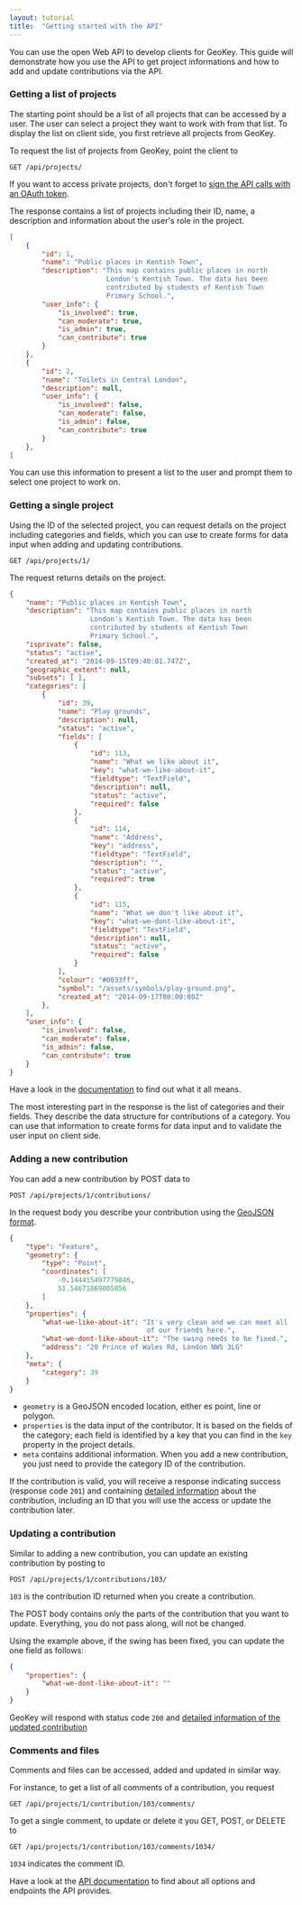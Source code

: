```yaml
---
layout: tutorial
title:  "Getting started with the API"
---
```


You can use the open Web API to develop clients for GeoKey. This guide will demonstrate how you use the API to get project informations and how to add and update contributions via the API.

### Getting a list of projects

The starting point should be a list of all projects that can be accessed by a user. The user can select a project they want to work with from that list. To display the list on client side, you first retrieve all projects from GeoKey.

To request the list of projects from GeoKey, point the client to

```
GET /api/projects/
```

If you want to access private projects, don't forget to [sign the API calls with an OAuth token](/help/getting-started-with-oauth.html).

The response contains a list of projects including their ID, name, a description and information about the user's role in the project.

```json
[
    {
        "id": 1,
        "name": "Public places in Kentish Town",
        "description": "This map contains public places in north
                        London's Kentish Town. The data has been
                        contributed by students of Kentish Town
                        Primary School.",
        "user_info": {
            "is_involved": true,
            "can_moderate": true,
            "is_admin": true,
            "can_contribute": true
        }
    },
    {
        "id": 2,
        "name": "Toilets in Central London",
        "description": null,
        "user_info": {
            "is_involved": false,
            "can_moderate": false,
            "is_admin": false,
            "can_contribute": true
        }
    },
]
```

You can use this information to present a list to the user and prompt them to select one project to work on.

### Getting a single project

Using the ID of the selected project, you can request details on the project including categories and fields, which you can use to create forms for data input when adding and updating contributions.

```
GET /api/projects/1/
```

The request returns details on the project.

```json
{
    "name": "Public places in Kentish Town",
    "description": "This map contains public places in north
                    London's Kentish Town. The data has been
                    contributed by students of Kentish Town
                    Primary School.",
    "isprivate": false,
    "status": "active",
    "created_at": "2014-09-15T09:40:01.747Z",
    "geographic_extent": null,
    "subsets": [ ],
    "categories": [
        {
            "id": 39,
            "name": "Play grounds",
            "description": null,
            "status": "active",
            "fields": [
                {
                    "id": 113,
                    "name": "What we like about it",
                    "key": "what-we-like-about-it",
                    "fieldtype": "TextField",
                    "description": null,
                    "status": "active",
                    "required": false
                },
                {
                    "id": 114,
                    "name": "Address",
                    "key": "address",
                    "fieldtype": "TextField",
                    "description": "",
                    "status": "active",
                    "required": true
                },
                {
                    "id": 115,
                    "name": "What we don't like about it",
                    "key": "what-we-dont-like-about-it",
                    "fieldtype": "TextField",
                    "description": null,
                    "status": "active",
                    "required": false
                }
            ],
            "colour": "#0033ff",
            "symbol": "/assets/symbols/play-ground.png",
            "created_at": "2014-09-17T00:00:00Z"
        },
    ],
    "user_info": {
        "is_involved": false,
        "can_moderate": false,
        "is_admin": false,
        "can_contribute": true
    }
}
```

Have a look in the [documentation](/docs/web/project-single.html) to find out what it all means.

The most interesting part in the response is the list of categories and their fields. They describe the data structure for contributions of a category. You can use that information to create forms for data input and to validate the user input on client side.

### Adding a new contribution

You can add a new contribution by POST data to

```
POST /api/projects/1/contributions/
```

In the request body you describe your contribution using the [GeoJSON format](http://geojson.org/).

```json
{
    "type": "Feature",
    "geometry": {
        "type": "Point",
        "coordinates": [
            -0.144415497779846,
            51.54671869005856
        ]
    },
    "properties": {
        "what-we-like-about-it": "It's very clean and we can meet all
                                  of our friends here.",
        "what-we-dont-like-about-it": "The swing needs to be fixed.",
        "address": "20 Prince of Wales Rd, London NW5 3LG"
    },
    "meta": {
        "category": 39
    }
}
```

- `geometry` is a GeoJSON encoded location, either es point, line or polygon.
- `properties` is the data input of the contributor. It is based on the fields of the category; each field is identified by a key that you can find in the `key` property in the project details.
- `meta` contains additional information. When you add a new contribution, you just need to provide the category ID of the contribution.

If the contribution is valid, you will receive a response indicating success (response code `201`) and containing [detailed information](/docs/web/contribution-add.html#response) about the contribution, including an ID that you will use the access or update the contribution later.

### Updating a contribution

Similar to adding a new contribution, you can update an existing contribution by posting to

```
POST /api/projects/1/contributions/103/
```

`103` is the contribution ID returned when you create a contribution.

The POST body contains only the parts of the contribution that you want to update. Everything, you do not pass along, will not be changed.

Using the example above, if the swing has been fixed, you can update the one field as follows:

```json
{
    "properties": {
        "what-we-dont-like-about-it": ""
    }
}
```

GeoKey will respond with status code `200` and [detailed information of the updated contribution](/docs/web/contribution-update.html#response)

### Comments and files

Comments and files can be accessed, added and updated in similar way.

For instance, to get a list of all comments of a contribution, you request

```
GET /api/projects/1/contribution/103/comments/
```

To get a single comment, to update or delete it you GET, POST, or DELETE to

```
GET /api/projects/1/contribution/103/comments/1034/
```

`1034` indicates the comment ID.

Have a look at the [API documentation](/docs/web-api.html) to find about all options and endpoints the API provides.
